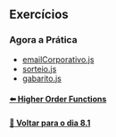 ## Exercícios

### Agora a Prática
- [emailCorporativo.js](./emailCorporativo.js)
- [sorteio.js](./sorteio.js)
- [gabarito.js](./gabarito.js)

#### [:arrow_left: Higher Order Functions](../Z-conteudo-recursos/higher-order-functions.md#higher-order-functions)

#### [:date: Voltar para o dia 8.1](../README.md#81-javascript-es6---introdução-a-higher-order-functions)
